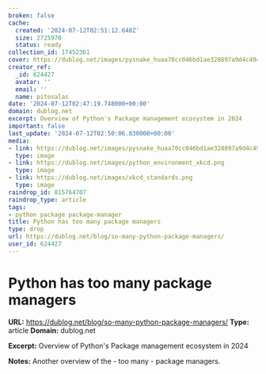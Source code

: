 ```yaml
---
broken: false
cache:
  created: '2024-07-12T02:51:12.648Z'
  size: 2725970
  status: ready
collection_id: 17452361
cover: https://dublog.net/images/pysnake_huaa70cc046bd1ae328897a9d4c49450ca_471977_600x0_resize_q90_h2_box_3.webp
creator_ref:
  _id: 624427
  avatar: ''
  email: ''
  name: pitosalas
date: '2024-07-12T02:47:19.748000+00:00'
domain: dublog.net
excerpt: Overview of Python's Package management ecosystem in 2024
important: false
last_update: '2024-07-12T02:50:06.830000+00:00'
media:
- link: https://dublog.net/images/pysnake_huaa70cc046bd1ae328897a9d4c49450ca_471977_600x0_resize_q90_h2_box_3.webp
  type: image
- link: https://dublog.net/images/python_environment_xkcd.png
  type: image
- link: https://dublog.net/images/xkcd_standards.png
  type: image
raindrop_id: 815764707
raindrop_type: article
tags:
- python package package-manager
title: Python has too many package managers
type: drop
url: https://dublog.net/blog/so-many-python-package-managers/
user_id: 624427
---
```


# Python has too many package managers

**URL:** https://dublog.net/blog/so-many-python-package-managers/
**Type:** article
**Domain:** dublog.net

**Excerpt:** Overview of Python's Package management ecosystem in 2024

**Notes:**
Another overview of the - too many - package managers. 
